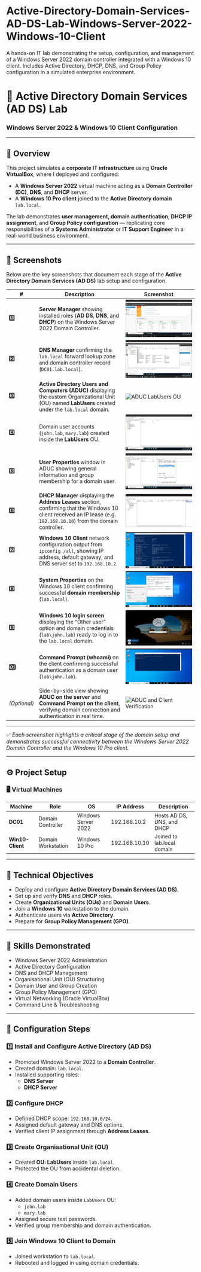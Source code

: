 # Active-Directory-Domain-Services-AD-DS-Lab-Windows-Server-2022-Windows-10-Client
A hands-on IT lab demonstrating the setup, configuration, and management of a Windows Server 2022 domain controller integrated with a Windows 10 client. Includes Active Directory, DHCP, DNS, and Group Policy configuration in a simulated enterprise environment.


# 🧩 Active Directory Domain Services (AD DS) Lab  
### Windows Server 2022 & Windows 10 Client Configuration

---

## 📘 Overview
This project simulates a **corporate IT infrastructure** using **Oracle VirtualBox**, where I deployed and configured:
- A **Windows Server 2022** virtual machine acting as a **Domain Controller (DC)**, **DNS**, and **DHCP** server.
- A **Windows 10 Pro client** joined to the **Active Directory domain** `lab.local`.

The lab demonstrates **user management, domain authentication, DHCP IP assignment**, and **Group Policy configuration** — replicating core responsibilities of a **Systems Administrator** or **IT Support Engineer** in a real-world business environment.

---

## 📸 Screenshots

Below are the key screenshots that document each stage of the **Active Directory Domain Services (AD DS)** lab setup and configuration.

| # | Description | Screenshot |
|---|--------------|-------------|
| **1️⃣** | **Server Manager** showing installed roles (**AD DS**, **DNS**, and **DHCP**) on the Windows Server 2022 Domain Controller. | ![Server Manager Roles](./Screenshots/ServerManager_ADDS.png) |
| **2️⃣** | **DNS Manager** confirming the `lab.local` forward lookup zone and domain controller record (`DC01.lab.local`). | ![DNS Manager Lab Local](./Screenshots/DNS_LabLocal.png) |
| **3️⃣** | **Active Directory Users and Computers (ADUC)** displaying the custom Organizational Unit (OU) named **LabUsers** created under the `lab.local` domain. | ![ADUC LabUsers OU](./Screenshots/ADUC_LabUsersOU.png) |
| **4️⃣** | Domain user accounts (`john.lab`, `mary.lab`) created inside the **LabUsers** OU. | ![ADUC Users](./Screenshots/ADUC_LabUsers_Accounts.png) |
| **5️⃣** | **User Properties** window in ADUC showing general information and group membership for a domain user. | ![User Properties](./Screenshots/ADUC_UserProperties.png) |
| **6️⃣** | **DHCP Manager** displaying the **Address Leases** section, confirming that the Windows 10 client received an IP lease (e.g. `192.168.10.10`) from the domain controller. | ![DHCP Lease](./Screenshots/DHCP_Lease.png) |
| **7️⃣** | **Windows 10 Client** network configuration output from `ipconfig /all`, showing IP address, default gateway, and DNS server set to `192.168.10.2`. | ![Client IP Config](./Screenshots/Client_IPConfig.png) |
| **8️⃣** | **System Properties** on the Windows 10 client confirming successful **domain membership** (`lab.local`). | ![Client Domain Join](./Screenshots/Client_DomainJoin.png) |
| **9️⃣** | **Windows 10 login screen** displaying the “Other user” option and domain credentials (`lab\john.lab`) ready to log in to the `lab.local` domain. | ![Client Domain Login](./Screenshots/Client_LoginDomain.png) |
| **🔟** | **Command Prompt (whoami)** on the client confirming successful authentication as a domain user (`lab\john.lab`). | ![Whoami Domain Verification](./Screenshots/Client_Whoami.png) |
| *(Optional)* | Side-by-side view showing **ADUC on the server** and **Command Prompt on the client**, verifying domain connection and authentication in real time. | ![ADUC and Client Verification](./Screenshots/ADUC_and_Client_SideBySide.png) |

---

✅ *Each screenshot highlights a critical stage of the domain setup and demonstrates successful connectivity between the Windows Server 2022 Domain Controller and the Windows 10 Pro client.*

---

## ⚙️ Project Setup

### 🖥️ Virtual Machines
| Machine | Role | OS | IP Address | Description |
|----------|------|----|-------------|--------------|
| **DC01** | Domain Controller | Windows Server 2022 | 192.168.10.2 | Hosts AD DS, DNS, and DHCP |
| **Win10-Client** | Domain Workstation | Windows 10 Pro | 192.168.10.10 | Joined to lab.local domain |

---

## 🧠 Technical Objectives
- Deploy and configure **Active Directory Domain Services (AD DS)**.
- Set up and verify **DNS** and **DHCP** roles.
- Create **Organizational Units (OUs)** and **Domain Users**.
- Join a **Windows 10** workstation to the domain.
- Authenticate users via **Active Directory**.
- Prepare for **Group Policy Management (GPO)**.

---

## 🧰 Skills Demonstrated
- Windows Server 2022 Administration  
- Active Directory Configuration  
- DNS and DHCP Management  
- Organisational Unit (OU) Structuring  
- Domain User and Group Creation  
- Group Policy Management (GPO)  
- Virtual Networking (Oracle VirtualBox)  
- Command Line & Troubleshooting  

---

## 🧩 Configuration Steps

### 1️⃣ Install and Configure Active Directory (AD DS)
- Promoted Windows Server 2022 to a **Domain Controller**.
- Created domain: `lab.local`.
- Installed supporting roles:
  - **DNS Server**
  - **DHCP Server**

### 2️⃣ Configure DHCP
- Defined DHCP scope: `192.168.10.0/24`.
- Assigned default gateway and DNS options.
- Verified client IP assignment through **Address Leases**.

### 3️⃣ Create Organisational Unit (OU)
- Created **OU: LabUsers** inside `lab.local`.
- Protected the OU from accidental deletion.

### 4️⃣ Create Domain Users
- Added domain users inside `LabUsers` OU:
  - `john.lab`
  - `mary.lab`
- Assigned secure test passwords.
- Verified group membership and domain authentication.

### 5️⃣ Join Windows 10 Client to Domain
- Joined workstation to `lab.local`.
- Rebooted and logged in using domain credentials:

